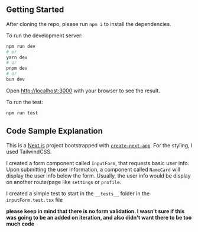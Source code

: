 ## Getting Started

After cloning the repo, please run `npm i` to install the dependencies.

To run the development server:

```bash
npm run dev
# or
yarn dev
# or
pnpm dev
# or
bun dev
```

Open [http://localhost:3000](http://localhost:3000) with your browser to see the result.

To run the test:

```
npm run test
```

## Code Sample Explanation

This is a [Next.js](https://nextjs.org) project bootstrapped with [`create-next-app`](https://nextjs.org/docs/app/api-reference/cli/create-next-app). For the styling, I used TailwindCSS.

I created a form component called `InputForm`, that requests basic user info. Upon submitting the user information, a component called `NameCard` will display the user info below the form. Usually, the user info would be display on another route/page like `settings` or `profile`.

I created a simple test to start in the `__tests__` folder in the `inputForm.test.tsx` file

**please keep in mind that there is no form validation. I wasn't sure if this was going to be an added on iteration, and also didn't want there to be too much code**
